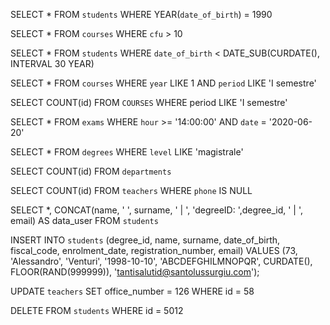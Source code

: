 <!-- 1. Selezionare tutti gli studenti nati nel 1990 (160) --> 

SELECT *
FROM `students`
WHERE YEAR(`date_of_birth`) = 1990

<!-- 2. Selezionare tutti i corsi che valgono più di 10 crediti (479) -->

SELECT *
FROM `courses`
WHERE `cfu` > 10

<!-- 3. Selezionare tutti gli studenti che hanno più di 30 anni -->

SELECT *
FROM `students` 
WHERE `date_of_birth` < DATE_SUB(CURDATE(), INTERVAL 30 YEAR) <!-- (3788) -->

<!-- 4. Selezionare tutti i corsi del primo semestre di un qualsiasi corso di laurea (286)-->

SELECT * 
FROM `courses`
WHERE `year` LIKE 1 AND `period` LIKE 'I semestre' <!-- (10) -->

SELECT COUNT(id)
FROM `COURSES` 
WHERE period LIKE 'I semestre' <!-- 709 -->

<!-- 5. Selezionare tutti gli appelli d'esame che avvengono nel pomeriggio (dopo le 14) del 20/06/2020 (21) -->

SELECT *
FROM `exams` 
WHERE `hour` >= '14:00:00' AND `date` = '2020-06-20'

<!-- 6. Seleziona tutti i corsi di laurea magistrale (38) -->

SELECT *
FROM `degrees` 
WHERE `level` LIKE 'magistrale'

<!-- 7. Da quanti compartimenti è composta l'università? (12) -->

SELECT COUNT(id)
FROM `departments` 

<!-- 8.Quanti sono gli insegnanti che non hanno un numero di telefono? (50) -->

SELECT COUNT(id)
FROM `teachers` 
WHERE `phone` IS NULL

<!-- 9. Inserire nella tabella degli studenti un nuovo record con i propri dati (per il campo degree_id, inserire un valore casuale) -->

SELECT *, CONCAT(name, ' ', surname, ' | ', 'degreeID: ',degree_id, ' | ', email) AS data_user
FROM `students`

  <!------------------------------------->

INSERT INTO `students` (degree_id, name, surname, date_of_birth, fiscal_code, enrolment_date, registration_number, email)
VALUES (73, 'Alessandro', 'Venturi', '1998-10-10', 'ABCDEFGHILMNOPQR', CURDATE(), FLOOR(RAND(999999)), 'tantisalutid@santolussurgiu.com');

<!-- 10. Cambiare in numero dell'ufficio del professor Pietro Rizzo in 216 -->

UPDATE `teachers`
SET office_number = 126
WHERE id = 58

<!-- 11. Eliminare dalla tabella studenti il record creato precedentemente a punto 9 -->

DELETE FROM `students` WHERE id = 5012